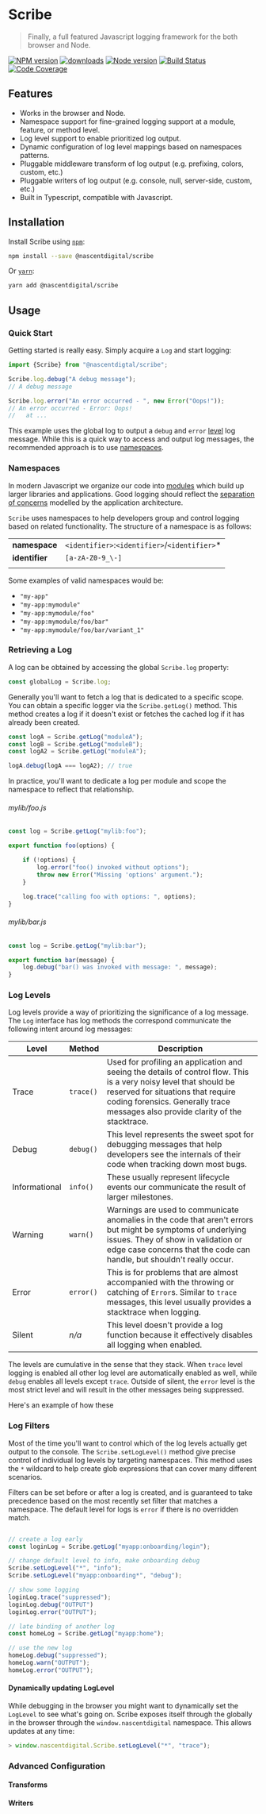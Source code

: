 # Scribe
> Finally, a full featured Javascript logging framework for the both browser and Node.

[![NPM version](https://img.shields.io/npm/v/@nascentdigital/scribe.svg)](https://www.npmjs.com/package/@nascentdigital/scribe)
[![downloads](https://img.shields.io/npm/dm/@nascentdigital/scribe.svg)](http://npm-stat.com/charts.html?package=@nascentdigital/scribe&from=2020-06-05)
[![Node version](https://img.shields.io/node/v/@nascentdigital/scribe.svg)](http://nodejs.org/download/)
[![Build Status](https://travis-ci.com/nascentdigital/scribe.svg?branch=master)](https://travis-ci.com/nascentdigital/scribe.svg?branch=master)
[![Code Coverage](https://img.shields.io/codecov/c/github/nascentdigital/scribe.svg)](https://codecov.io/github/nascentdigital/scribe)



## Features
- Works in the browser and Node.
- Namespace support for fine-grained logging support at a module, feature, or method level.
- Log level support to enable prioritized log output.
- Dynamic configuration of log level mappings based on namespaces patterns.
- Pluggable middleware transform of log output (e.g. prefixing, colors, custom, etc.)
- Pluggable writers of log output (e.g. console, null, server-side, custom, etc.)
- Built in Typescript, compatible with Javascript.


## Installation

Install Scribe using [`npm`](https://www.npmjs.com/):

```bash
npm install --save @nascentdigital/scribe
```

Or [`yarn`](https://yarnpkg.com/en/package/jest):

```bash
yarn add @nascentdigital/scribe
```


## Usage

### Quick Start

Getting started is really easy.  Simply acquire a `Log` and start logging:

```javascript
import {Scribe} from "@nascentdigtal/scribe";

Scribe.log.debug("A debug message");
// A debug message

Scribe.log.error("An error occurred - ", new Error("Oops!"));
// An error occurred - Error: Oops!
//   at ...
```

This example uses the global log to output a `debug` and `error` [level](#log-levels) log message.  While this is a
quick way to access and output log messages, the recommended approach is to use [namespaces](#namespaces).


### Namespaces

In modern Javascript we organize our code into [modules](https://developer.mozilla.org/en-US/docs/Web/JavaScript/Guide/Modules)
which build up larger libraries and applications.  Good logging should reflect the [separation of concerns](https://effectivesoftwaredesign.com/2012/02/05/separation-of-concerns/)
modelled by the application architecture.

`Scribe` uses namespaces to help developers group and control logging based on related functionality.  The structure of
a namespace is as follows:

|               |                                                  |
|---------------|--------------------------------------------------|
|**namespace**  | `<identifier>`:`<identifier>`/`<identifier>`*    |
|**identifier** | `[a-zA-Z0-9_\-]`                                   |
|               |                                                  |


Some examples of valid namespaces would be:

- `"my-app"`
- `"my-app:mymodule"`
- `"my-app:mymodule/foo"`
- `"my-app:mymodule/foo/bar"`
- `"my-app:mymodule/foo/bar/variant_1"`

### Retrieving a Log

A log can be obtained by accessing the global `Scribe.log` property:

 ```javascript
const globalLog = Scribe.log;
```

Generally you'll want to fetch a log that is dedicated to a specific scope.  You can obtain a specific logger via the
`Scribe.getLog()` method.  This method creates a log if it doesn't exist or fetches the cached log if it has already
been created.

```javascript
const logA = Scribe.getLog("moduleA");
const logB = Scribe.getLog("moduleB");
const logA2 = Scribe.getLog("moduleA");

logA.debug(logA === logA2); // true
```

In practice, you'll want to dedicate a log per module and scope the namespace to reflect that relationship.

###### mylib/foo.js
```javascript
const log = Scribe.getLog("mylib:foo");

export function foo(options) {

    if (!options) {
        log.error("foo() invoked without options");
        throw new Error("Missing 'options' argument.");
    }

    log.trace("calling foo with options: ", options);
}
```

###### mylib/bar.js
```javascript
const log = Scribe.getLog("mylib:bar");

export function bar(message) {
    log.debug("bar() was invoked with message: ", message);
}
```


### Log Levels

Log levels provide a way of prioritizing the significance of a log message.  The `Log` interface has log methods the
correspond communicate the following intent around log messages:

| Level         | Method      | Description
|---------------|-------------|---------------------
| Trace         | `trace()`   | Used for profiling an application and seeing the details of control flow.  This is a very noisy level that should be reserved for situations that require coding forensics.  Generally trace messages also provide clarity of the stacktrace.
| Debug         | `debug()`   | This level represents the sweet spot for debugging messages that help developers see the internals of their code when tracking down most bugs.
| Informational | `info()`    | These usually represent lifecycle events our communicate the result of larger milestones.
| Warning       | `warn()`    | Warnings are used to communicate anomalies in the code that aren't errors but might be symptoms of underlying issues.  They of show in validation or edge case concerns that the code can handle, but shouldn't really occur.
| Error         | `error()`   | This is for problems that are almost accompanied with the throwing or catching of `Error`s.  Similar to `trace` messages, this level usually provides a stacktrace when logging.
| Silent        | *n/a*       | This level doesn't provide a log function because it effectively disables all logging when enabled.

The levels are cumulative in the sense that they stack.  When `trace` level logging is enabled all other log level are
automatically enabled as well, while `debug` enables all levels except `trace`.  Outside of silent, the `error` level is
the most strict level and will result in the other messages being suppressed.

Here's an example of how these


### Log Filters

Most of the time you'll want to control which of the log levels actually get output to the console.  The
`Scribe.setLogLevel()` method give precise control of individual log levels by targeting namespaces.  This method
uses the `*` wildcard to help create glob expressions that can cover many different scenarios.

Filters can be set before or after a log is created, and is guaranteed to take precedence based on the most recently
set filter that matches a namespace.  The default level for logs is `error` if there is no overridden match.

```javascript

// create a log early
const loginLog = Scribe.getLog("myapp:onboarding/login");

// change default level to info, make onboarding debug
Scribe.setLogLevel("*", "info");
Scribe.setLogLevel("myapp:onboarding*", "debug");

// show some logging
loginLog.trace("suppressed");
loginLog.debug("OUTPUT")
loginLog.error("OUTPUT");

// late binding of another log
const homeLog = Scribe.getLog("myapp:home");

// use the new log
homeLog.debug("suppressed");
homeLog.warn("OUTPUT");
homeLog.error("OUTPUT");
```

#### Dynamically updating LogLevel

While debugging in the browser you might want to dynamically set the `LogLevel` to see what's going on.  Scribe exposes
itself through the globally in the browser through the `window.nascentdigital` namespace.  This allows updates at any
time:

```javascript
> window.nascentdigital.Scribe.setLogLevel("*", "trace");
```


### Advanced Configuration

#### Transforms


#### Writers

